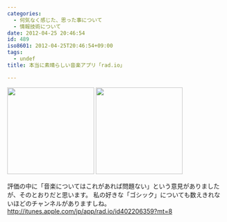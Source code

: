 ```yaml
---
categories:
  - 何気なく感じた、思った事について
  - 情報技術について
date: 2012-04-25 20:46:54
id: 489
iso8601: 2012-04-25T20:46:54+09:00
tags:
  - undef
title: 本当に素晴らしい音楽アプリ「rad.io」

---
```


<p>
<a href="http://www.nishimiyahara.net/images/2012-04-25%2019.46.02_1335354437053.jpg" rel="prettyPhoto[entry]" title="2012-04-25 19.46.02.jpg"><img src="http://www.nishimiyahara.net/images/2012-04-25%2019.46.02_1335354437053.jpg" width="200" /></a>
<a href="http://www.nishimiyahara.net/images/IMG_3500_1335354448231.jpg" rel="prettyPhoto[entry]" title="IMG_3500.jpg"><img src="http://www.nishimiyahara.net/images/IMG_3500_1335354448231.jpg" width="200" /></a>
</p>
<p>
評価の中に「音楽についてはこれがあれば問題ない」という意見がありましたが、そのとおりだと思います。
私の好きな「ゴシック」についても数えきれないほどのチャンネルがありますしね。
<a href="https://itunes.apple.com/jp/app/rad.io/id402206359?mt=8">http://itunes.apple.com/jp/app/rad.io/id402206359?mt=8</a>
</p>
    	